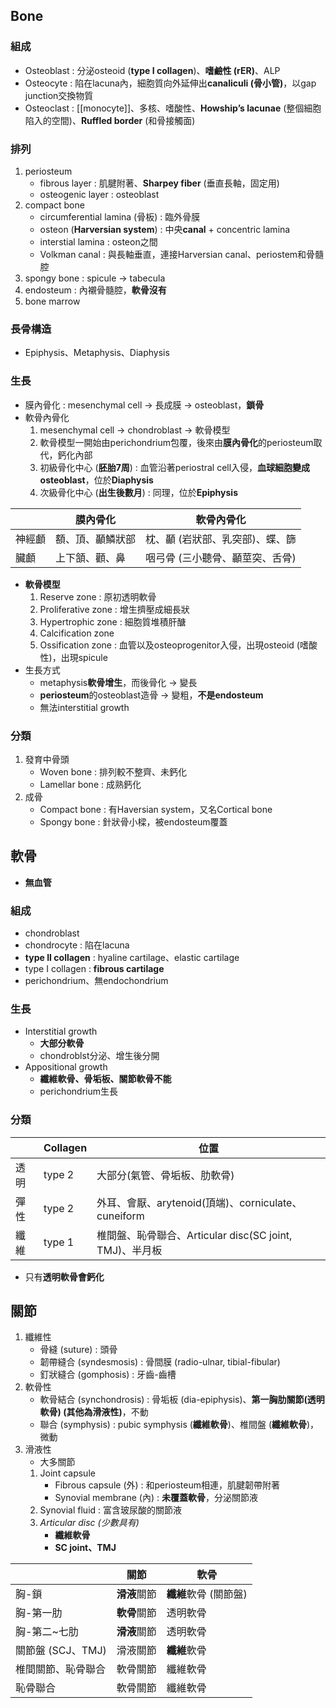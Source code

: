 ## Bone
### 組成
- Osteoblast : 分泌osteoid (**type I collagen**)、**嗜鹼性 (rER)**、ALP
- Osteocyte : 陷在lacuna內，細胞質向外延伸出**canaliculi (骨小管)**，以gap junction交換物質
- Osteoclast : [[monocyte]]、多核、嗜酸性、**Howship’s lacunae** (整個細胞陷入的空間)、**Ruffled border** (和骨接觸面)
### 排列
1. periosteum
	- fibrous layer : 肌腱附著、**Sharpey fiber** (垂直長軸，固定用)
	- osteogenic layer : osteoblast
2. compact bone
	- circumferential lamina (骨板) : 臨外骨膜
	- osteon (**Harversian system**) : 中央**canal** + concentric lamina
	- interstial lamina : osteon之間
	- Volkman canal : 與長軸垂直，連接Harversian canal、periostem和骨髓腔
3. spongy bone : spicule -> tabecula
4. endosteum : 內襯骨髓腔，**軟骨沒有**
5. bone marrow
### 長骨構造
- Epiphysis、Metaphysis、Diaphysis
### 生長
- 膜內骨化 : mesenchymal cell -> 長成膜 -> osteoblast，**鎖骨**
- 軟骨內骨化
	1. mesenchymal cell -> chondroblast -> 軟骨模型
	2. 軟骨模型一開始由perichondrium包覆，後來由**膜內骨化**的periosteum取代，鈣化內部
	3. 初級骨化中心 (**胚胎7周**) : 血管沿著periostral cell入侵，**血球細胞變成osteoblast**，位於**Diaphysis**
	4. 次級骨化中心 (**出生後數月**) : 同理，位於**Epiphysis**
	
|        | 膜內骨化         | 軟骨內骨化                  |
|--------|------------------|---------------------------|
| 神經顱   | 額、頂、顳鱗狀部 | 枕、顳 (岩狀部、乳突部)、蝶、篩 |
| 臟顱 | 上下頷、顴、鼻   | 咽弓骨 (三小聽骨、顳莖突、舌骨) |
- **軟骨模型**
	1. Reserve zone : 原初透明軟骨
	2. Proliferative zone : 增生擠壓成細長狀
	3. Hypertrophic zone : 細胞質堆積肝醣
	4. Calcification zone
	5. Ossification zone : 血管以及osteoprogenitor入侵，出現osteoid (嗜酸性)，出現spicule
- 生長方式
	- metaphysis**軟骨增生**，而後骨化 -> 變長
	- **periosteum**的osteoblast造骨 -> 變粗，**不是endosteum**
	- 無法interstitial growth
### 分類
1. 發育中骨頭
	- Woven bone : 排列較不整齊、未鈣化
	- Lamellar bone : 成熟鈣化
2. 成骨
	- Compact bone : 有Haversian system，又名Cortical bone
	- Spongy bone : 針狀骨小樑，被endosteum覆蓋
## 軟骨
- **無血管**
### 組成
- chondroblast
- chondrocyte : 陷在lacuna
- **type II collagen** : hyaline cartilage、elastic cartilage
- type I collagen : **fibrous cartilage**
- perichondrium、無endochondrium
### 生長
- Interstitial growth
	- **大部分軟骨**
	- chondroblst分泌、增生後分開
- Appositional growth
	- **纖維軟骨、骨垢板、關節軟骨不能**
	- perichondrium生長
### 分類
|      | Collagen | 位置                                               |
|------|----------|----------------------------------------------------|
| 透明 | type 2   | 大部分(氣管、骨垢板、肋軟骨)                         |
| 彈性 | type 2   | 外耳、會厭、arytenoid(頂端)、corniculate、cuneiform  |
| 纖維 | type 1   | 椎間盤、恥骨聯合、Articular disc(SC joint, TMJ)、半月板 |
- 只有**透明軟骨會鈣化**
## 關節
1. 纖維性
	- 骨縫 (suture) : 頭骨
	- 韌帶縫合 (syndesmosis) : 骨間膜 (radio-ulnar, tibial-fibular)
	- 釘狀縫合 (gomphosis) : 牙齒-齒槽
2. 軟骨性
	- 軟骨結合  (synchondrosis) : 骨垢板 (dia-epiphysis)、**第一胸肋關節(透明軟骨) (其他為滑液性)**，不動
	- 聯合 (symphysis) : pubic symphysis (**纖維軟骨**)、椎間盤 (**纖維軟骨**)，微動
3. 滑液性
	- 大多關節
	1. Joint capsule
		- Fibrous capsule (外) : 和periosteum相連，肌腱韌帶附著
		- Synovial membrane (內) : **未覆蓋軟骨**，分泌關節液
	2. Synovial fluid : 富含玻尿酸的關節液
	3. *Articular disc (少數具有)* 
		- **纖維軟骨**
		- **SC joint、TMJ**

|                       | 關節     | 軟骨              |
|-----------------------|----------|-------------------|
| 胸-鎖                 | **滑液**關節 | **纖維**軟骨 (關節盤) |
| 胸-第一肋             | **軟骨**關節 | 透明軟骨          |
| 胸-第二~七肋          | **滑液**關節 | 透明軟骨          |
| 關節盤 (SCJ、TMJ) | 滑液關節 | **纖維**軟骨          |
| 椎間關節、恥骨聯合    | 軟骨關節 | 纖維軟骨          |
| 恥骨聯合              | 軟骨關節 | 纖維軟骨          |